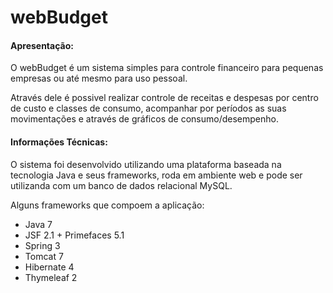 webBudget
=========

#### Apresentação:

O webBudget é um sistema simples para controle financeiro para pequenas empresas ou até mesmo para uso pessoal. 

Através dele é possivel realizar controle de receitas e despesas por centro de custo e classes de consumo, acompanhar por períodos as suas movimentações e através de gráficos de consumo/desempenho.

#### Informações Técnicas:

O sistema foi desenvolvido utilizando uma plataforma baseada na tecnologia Java e seus frameworks, roda em ambiente web e pode ser utilizanda com um banco de dados relacional MySQL.

Alguns frameworks que compoem a aplicação:

- Java 7
- JSF 2.1 + Primefaces 5.1
- Spring 3
- Tomcat 7
- Hibernate 4
- Thymeleaf 2
